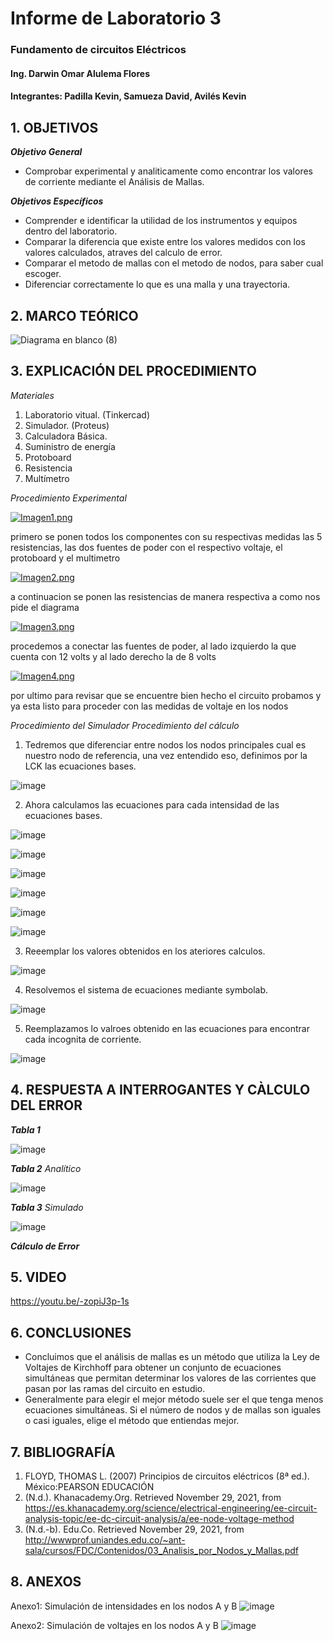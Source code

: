 # Informe de Laboratorio 3
### Fundamento de circuitos Eléctricos 
#### Ing. Darwin Omar Alulema Flores
#### Integrantes: Padilla Kevin, Samueza David, Avilés Kevin
 
 ## 1. OBJETIVOS
***Objetivo General***

- Comprobar experimental y analiticamente como encontrar los valores de corriente mediante el Análisis de Mallas.

***Objetivos Específicos***

- Comprender e identificar la utilidad de los instrumentos y equipos dentro del laboratorio.
- Comparar la diferencia que existe entre los valores medidos con los valores calculados, atraves del calculo de error.
- Comparar el metodo de mallas con el metodo de nodos, para saber cual escoger.
- Diferenciar correctamente lo que es una malla y una trayectoria.

 ## 2. MARCO TEÓRICO 
 
![Diagrama en blanco (8)](https://user-images.githubusercontent.com/94129932/143957610-2fe856aa-5935-48ad-983e-ef808e5ba044.png)

 
 ## 3. EXPLICACIÓN DEL PROCEDIMIENTO
 *Materiales*

1. Laboratorio vitual. (Tinkercad)
2. Simulador. (Proteus)
3. Calculadora Básica.
4. Suministro de energía
5. Protoboard
6. Resistencia
7. Multímetro
 
 *Procedimiento Experimental*
 
 [![Imagen1.png](https://i.postimg.cc/J44Jtmbw/Imagen1.png)](https://postimg.cc/dDpDSbHn)
 
 primero se ponen todos los componentes con su respectivas medidas las 5 resistencias, las dos fuentes de poder con el respectivo voltaje, el protoboard y el multimetro
 
 [![Imagen2.png](https://i.postimg.cc/HscY6hmc/Imagen2.png)](https://postimg.cc/2VYN6TVr)
 
 a continuacion se ponen las resistencias de manera respectiva a como nos pide el diagrama
 
 [![Imagen3.png](https://i.postimg.cc/L4q5WXB8/Imagen3.png)](https://postimg.cc/V58zrzVx)
 
 procedemos a conectar las fuentes de poder, al lado izquierdo la que cuenta con 12 volts y al lado derecho la de 8 volts

[![Imagen4.png](https://i.postimg.cc/JhnMB6pz/Imagen4.png)](https://postimg.cc/DStt9gV9)

por ultimo para revisar que se encuentre bien hecho el circuito probamos y ya esta listo para proceder con las medidas de voltaje en los nodos

 
 *Procedimiento del Simulador*
 *Procedimiento del cálculo*
 
  1. Tedremos que diferenciar entre nodos los nodos principales cual es nuestro nodo de referencia, una vez entendido eso, definimos por la LCK las ecuaciones bases. 
  
 ![image](https://user-images.githubusercontent.com/93794279/143958945-77e1ccaf-bb4b-49bb-874d-1d43d9479eb6.png)
 
  2. Ahora calculamos las ecuaciones para cada intensidad de las ecuaciones bases.
 
![image](https://user-images.githubusercontent.com/93794279/143965596-6a99ac1e-a17d-4daf-be01-ea3b3e46c6b3.png)

![image](https://user-images.githubusercontent.com/93794279/143959577-cfaaa6fc-476c-4cce-9742-f47d565c3ece.png)

 ![image](https://user-images.githubusercontent.com/93794279/143959520-c3c74f0e-213d-45d4-aa7e-90f01c1d8f03.png)

![image](https://user-images.githubusercontent.com/93794279/143959829-f8674882-50a8-41c9-8272-b73fe2ebb15f.png)

![image](https://user-images.githubusercontent.com/93794279/143967311-bea0d955-3934-45ce-bd77-58fb70b0097f.png)

![image](https://user-images.githubusercontent.com/93794279/143965463-d7600459-ab2a-4cf2-8d96-505a8f98432a.png)

 3. Reeemplar los valores obtenidos en los ateriores calculos.

![image](https://user-images.githubusercontent.com/93794279/143965225-2a1f53d1-f9a7-4462-a35f-7fec4d5bc51f.png)

 4. Resolvemos el sistema de ecuaciones mediante symbolab.
 
![image](https://user-images.githubusercontent.com/93794279/143965251-ff7d1a68-94a2-4193-87c2-135ae4d833d5.png)

 5. Reemplazamos lo valroes obtenido en las ecuaciones para encontrar cada incognita de corriente.
  
![image](https://user-images.githubusercontent.com/93794279/143967126-fabb6c9a-1d38-4467-ad71-4f5752d3c8c7.png)

  ## 4. RESPUESTA A INTERROGANTES Y CÀLCULO DEL ERROR
***Tabla 1***

![image](https://user-images.githubusercontent.com/94129932/143973131-572ae7f4-b1d7-4dbb-b9d7-910ff3b9d145.png)

***Tabla 2***
*Analítico*

![image](https://user-images.githubusercontent.com/93794279/143968136-d227ea3e-a761-4b45-830c-a43303f2a754.png)

***Tabla 3***
*Simulado*

![image](https://user-images.githubusercontent.com/94129932/143973030-0efb113d-fa46-4929-8bc6-b48ca452ea91.png)

***Cálculo de Error***

## 5. VIDEO

https://youtu.be/-zopiJ3p-1s

## 6. CONCLUSIONES
- Concluimos que el análisis de mallas es un método que utiliza la Ley de Voltajes de Kirchhoff para obtener un conjunto de ecuaciones simultáneas que permitan determinar los valores de las corrientes que pasan por las ramas del circuito en estudio.
- Generalmente para elegir el mejor método suele ser el que tenga menos ecuaciones simultáneas. Si el número de nodos y de mallas son iguales o casi iguales, elige el método que entiendas mejor.
## 7. BIBLIOGRAFÍA
1. FLOYD, THOMAS L. (2007) Principios de circuitos eléctricos (8ª ed.). México:PEARSON EDUCACIÓN
2. (N.d.). Khanacademy.Org. Retrieved November 29, 2021, from https://es.khanacademy.org/science/electrical-engineering/ee-circuit-analysis-topic/ee-dc-circuit-analysis/a/ee-node-voltage-method
3. (N.d.-b). Edu.Co. Retrieved November 29, 2021, from http://wwwprof.uniandes.edu.co/~ant-sala/cursos/FDC/Contenidos/03_Analisis_por_Nodos_y_Mallas.pdf
## 8. ANEXOS
Anexo1: Simulación de intensidades en los nodos A y B
![image](https://user-images.githubusercontent.com/94129932/143972600-6f85c77b-9d64-42cc-ba17-f3ec808eb006.png)

Anexo2: Simulación de voltajes en los nodos A y B
![image](https://user-images.githubusercontent.com/94129932/143972854-59b08c11-de56-4804-bcd7-c09b0ff83048.png)


